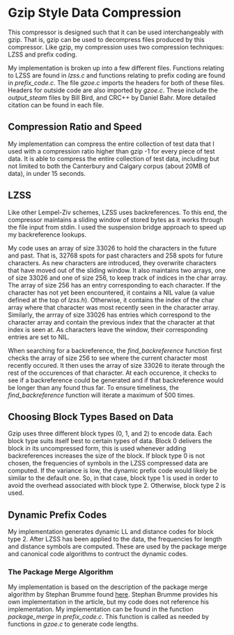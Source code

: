 # Gzip Style Data Compression

This compressor is designed such that it can be used interchangeably with gzip. That is, gzip can be used to decompress files produced by this compressor. Like gzip, my compression uses two compression techniques: LZSS and prefix coding.

My implementation is broken up into a few different files. Functions relating to LZSS are found in *lzss.c* and functions relating to prefix coding are found in *prefix_code.c*. The file *gzoe.c* imports the headers for both of these files. Headers for outside code are also imported by *gzoe.c*. These include the *output_steam* files by Bill Bird, and CRC++ by Daniel Bahr. More detailed citation can be found in each file.

## Compression Ratio and Speed

My implementation can compress the entire collection of test data that I used with a compression ratio higher than gzip -1 for every piece of test data. It is able to compress the entire collection of test data, including but not limited to both the Canterbury and Calgary corpus (about 20MB of data), in under 15 seconds.

## LZSS

Like other Lempel-Ziv schemes, LZSS uses backreferences. To this end, the compressor maintains a sliding window of stored bytes as it works through the file input from stdin. I used the suspension bridge approach to speed up my backreference lookups.

My code uses an array of size 33026 to hold the characters in the future and past. That is, 32768 spots for past characters and 258 spots for future characters. As new characters are introduced, they overwrite characters that have moved out of the sliding window. It also maintains two arrays, one of size 33026 and one of size 256, to keep track of indices in the char array. The array of size 256 has an entry corresponding to each character. If the character has not yet been encountered, it contains a NIL value (a value defined at the top of *lzss.h*). Otherwise, it contains the index of the char array where that character was most recently seen in the character array. Similarly, the arrray of size 33026 has entries which correspond to the character array and contain the previous index that the character at that index is seen at. As characters leave the window, their corresponding entries are set to NIL.

When searching for a backreference, the *find_backreference* function first checks the array of size 256 to see where the current character most recently occured. It then uses the array of size 33026 to iterate through the rest of the occurences of that character. At each occurence, it checks to see if a backreference could be generated and if that backreference would be longer than any found thus far. To ensure timeliness, the *find_backreference* function will iterate a maximum of 500 times. 

## Choosing Block Types Based on Data

Gzip uses three different block types (0, 1, and 2) to encode data. Each block type suits itself best to certain types of data. Block 0 delivers the block in its uncompressed form, this is used whenever adding backreferences increases the size of the block. If block type 0 is not chosen, the frequencies of symbols in the LZSS compressed data are computed. If the variance is low, the dynamic prefix code would likely be similar to the default one. So, in that case, block type 1 is used in order to avoid the overhead associated with block type 2. Otherwise, block type 2 is used.

## Dynamic Prefix Codes

My implementation generates dynamic LL and distance codes for block type 2. After LZSS has been applied to the data, the frequencies for length and distance symbols are computed. These are used by the package merge and canonical code algorithms to contruct the dynamic codes.

### The Package Merge Algorithm

My implementation is based on the description of the package merge algorithm by Stephan Brumme found [here](https://create.stephan-brumme.com/length-limited-prefix-codes/). Stephan Brumme provides his own implementation in the article, but my code does not reference his implementation. My implementation can be found in the function *package_merge* in *prefix_code.c*. This function is called as needed by functions in *gzoe.c* to generate code lengths.